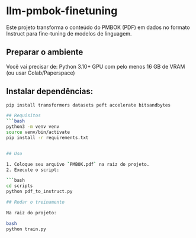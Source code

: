 # llm-pmbok-finetuning
Este projeto transforma o conteúdo do PMBOK (PDF) em dados no formato Instruct para fine-tuning de modelos de linguagem.

## Preparar o ambiente
Você vai precisar de:
Python 3.10+
GPU com pelo menos 16 GB de VRAM (ou usar Colab/Paperspace)

## Instalar dependências:
```bash
pip install transformers datasets peft accelerate bitsandbytes

## Requisitos
```bash
python3 -m venv venv
source venv/bin/activate
pip install -r requirements.txt


## Uso

1. Coloque seu arquivo `PMBOK.pdf` na raiz do projeto.
2. Execute o script:

```bash
cd scripts
python pdf_to_instruct.py

## Rodar o treinamento

Na raiz do projeto:

bash
python train.py
